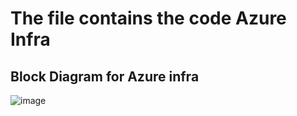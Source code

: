# The file contains the code Azure Infra

## Block Diagram for Azure infra

![image](https://github.com/mathanraj0601/Devops/assets/98396468/4c28dca9-2160-4908-b3e0-d80b8826c4fc)
